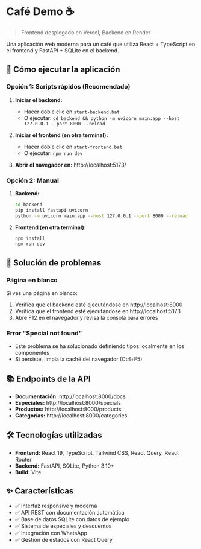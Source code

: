 # Café Demo ☕

> Frontend desplegado en Vercel, Backend en Render

Una aplicación web moderna para un café que utiliza React + TypeScript en el frontend y FastAPI + SQLite en el backend.

## 🚀 Cómo ejecutar la aplicación

### Opción 1: Scripts rápidos (Recomendado)

1. **Iniciar el backend:**
   - Hacer doble clic en `start-backend.bat` 
   - O ejecutar: `cd backend && python -m uvicorn main:app --host 127.0.0.1 --port 8000 --reload`

2. **Iniciar el frontend (en otra terminal):**
   - Hacer doble clic en `start-frontend.bat`
   - O ejecutar: `npm run dev`

3. **Abrir el navegador en:** http://localhost:5173/

### Opción 2: Manual

1. **Backend:**
   ```bash
   cd backend
   pip install fastapi uvicorn
   python -m uvicorn main:app --host 127.0.0.1 --port 8000 --reload
   ```

2. **Frontend (en otra terminal):**
   ```bash
   npm install
   npm run dev
   ```

## 🔧 Solución de problemas

### Página en blanco
Si ves una página en blanco:
1. Verifica que el backend esté ejecutándose en http://localhost:8000
2. Verifica que el frontend esté ejecutándose en http://localhost:5173
3. Abre F12 en el navegador y revisa la consola para errores

### Error "Special not found"
- Este problema se ha solucionado definiendo tipos localmente en los componentes
- Si persiste, limpia la caché del navegador (Ctrl+F5)

## 📚 Endpoints de la API

- **Documentación:** http://localhost:8000/docs
- **Especiales:** http://localhost:8000/specials
- **Productos:** http://localhost:8000/products
- **Categorías:** http://localhost:8000/categories

## 🛠️ Tecnologías utilizadas

- **Frontend:** React 19, TypeScript, Tailwind CSS, React Query, React Router
- **Backend:** FastAPI, SQLite, Python 3.10+
- **Build:** Vite

## ✨ Características

- ✅ Interfaz responsive y moderna
- ✅ API REST con documentación automática
- ✅ Base de datos SQLite con datos de ejemplo
- ✅ Sistema de especiales y descuentos
- ✅ Integración con WhatsApp
- ✅ Gestión de estados con React Query
